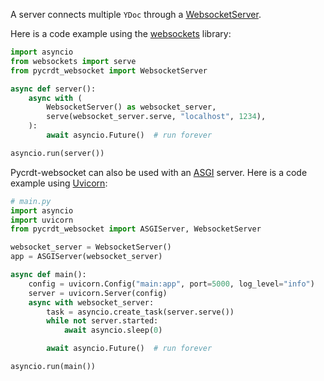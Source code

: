 A server connects multiple `YDoc` through a [WebsocketServer](../reference/WebSocket_server.md).

Here is a code example using the [websockets](https://websockets.readthedocs.io) library:
```py
import asyncio
from websockets import serve
from pycrdt_websocket import WebsocketServer

async def server():
    async with (
        WebsocketServer() as websocket_server,
        serve(websocket_server.serve, "localhost", 1234),
    ):
        await asyncio.Future()  # run forever

asyncio.run(server())
```
Pycrdt-websocket can also be used with an [ASGI](https://asgi.readthedocs.io) server. Here is a code example using [Uvicorn](https://www.uvicorn.org):
```py
# main.py
import asyncio
import uvicorn
from pycrdt_websocket import ASGIServer, WebsocketServer

websocket_server = WebsocketServer()
app = ASGIServer(websocket_server)

async def main():
    config = uvicorn.Config("main:app", port=5000, log_level="info")
    server = uvicorn.Server(config)
    async with websocket_server:
        task = asyncio.create_task(server.serve())
        while not server.started:
            await asyncio.sleep(0)

        await asyncio.Future()  # run forever

asyncio.run(main())
```
